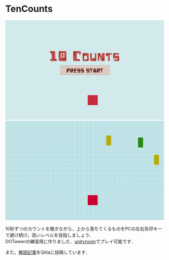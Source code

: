 # TenCounts
<img src="title.png" width="500px">
<img src="drop.gif" width="500px">

10秒ずつのカウントを聴きながら，上から落ちてくるものをPCの左右矢印キーで避け続け，高いレベルを目指しましょう．   
DOTweenの練習用に作りました．[unityroom](https://unityroom.com/games/10counts)でプレイ可能です．

また，[解説記事](https://qiita.com/radi_bow/items/063b95fad8b95e030b99)をQiitaに投稿しています．
